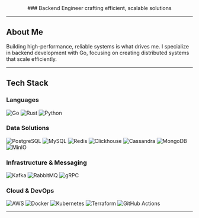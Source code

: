 <div align="center">
  ### Backend Engineer crafting efficient, scalable solutions
</div>

---

## About Me

Building high-performance, reliable systems is what drives me. I specialize in backend development with Go, focusing on creating distributed systems that scale efficiently.

---

## Tech Stack

### Languages
![Go](https://img.shields.io/badge/go-%2300ADD8.svg?style=for-the-badge&logo=go&logoColor=white)
![Rust](https://img.shields.io/badge/rust-%23000000.svg?style=for-the-badge&logo=rust&logoColor=white)
![Python](https://img.shields.io/badge/python-%233776AB.svg?style=for-the-badge&logo=python&logoColor=white)

### Data Solutions
![PostgreSQL](https://img.shields.io/badge/postgresql-%234169E1.svg?style=for-the-badge&logo=postgresql&logoColor=white)
![MySQL](https://img.shields.io/badge/mysql-%234479A1.svg?style=for-the-badge&logo=mysql&logoColor=white)
![Redis](https://img.shields.io/badge/redis-%23DC382D.svg?style=for-the-badge&logo=redis&logoColor=white)
![Clickhouse](https://img.shields.io/badge/clickhouse-%23FFCC01.svg?style=for-the-badge&logo=clickhouse&logoColor=black)
![Cassandra](https://img.shields.io/badge/cassandra-%231287B1.svg?style=for-the-badge&logo=apache-cassandra&logoColor=white)
![MongoDB](https://img.shields.io/badge/mongodb-%2347A248.svg?style=for-the-badge&logo=mongodb&logoColor=white)
![MinIO](https://img.shields.io/badge/minio-%23C72E49.svg?style=for-the-badge&logo=minio&logoColor=white)

### Infrastructure & Messaging
![Kafka](https://img.shields.io/badge/kafka-%23231F20.svg?style=for-the-badge&logo=apache-kafka&logoColor=white)
![RabbitMQ](https://img.shields.io/badge/rabbitmq-%23FF6600.svg?style=for-the-badge&logo=rabbitmq&logoColor=white)
![gRPC](https://img.shields.io/badge/grpc-%23244c5a.svg?style=for-the-badge&logo=grpc&logoColor=white)

### Cloud & DevOps
![AWS](https://img.shields.io/badge/AWS-%23FF9900.svg?style=for-the-badge&logo=amazon-aws&logoColor=white)
![Docker](https://img.shields.io/badge/docker-%232496ED.svg?style=for-the-badge&logo=docker&logoColor=white)
![Kubernetes](https://img.shields.io/badge/kubernetes-%23326CE5.svg?style=for-the-badge&logo=kubernetes&logoColor=white)
![Terraform](https://img.shields.io/badge/terraform-%235835CC.svg?style=for-the-badge&logo=terraform&logoColor=white)
![GitHub Actions](https://img.shields.io/badge/github%20actions-%232088FF.svg?style=for-the-badge&logo=github-actions&logoColor=white)

---
